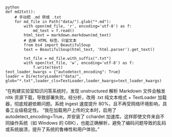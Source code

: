 ```
python
def md2txt():
    # 手动把 .md 转成 .txt
    for md_file in Path("data/").glob("*.md"):
        with open(md_file, 'r', encoding='utf-8') as f:
            md_text = f.read()
        html_text = markdown.markdown(md_text)
        # 去掉 HTML 标签，只留文本
        from bs4 import BeautifulSoup
        text = BeautifulSoup(html_text, 'html.parser').get_text()
        
        txt_file = md_file.with_suffix(".txt")
        with open(txt_file, 'w', encoding='utf-8') as f:
            f.write(text)
text_loader_kwargs = {"autodetect_encoding": True}
loader = DirectoryLoader("data/", glob="*.txt",loader_cls=TextLoader,loader_kwargs=text_loader_kwargs)
```
“在构建实验室知识问答系统时，发现 unstructured 解析 Markdown 文件会触发 nltk 资源下载，导致部署失败。经分析，改用 .txt 纯文本格式 + TextLoader 加载器，彻底规避依赖问题。系统 ingest 速度提升 80%，且不再受网络环境影响，具备工业级稳定性。
“我在加载用户上传的文本时，启用了 autodetect_encoding=True，并安装了 cchardet 加速库。这样即使文件来自不同操作系统（如 Windows 的 GBK），也能正确解析，避免了编码问题导致的乱码或系统崩溃，提升了系统的鲁棒性和用户体验。”